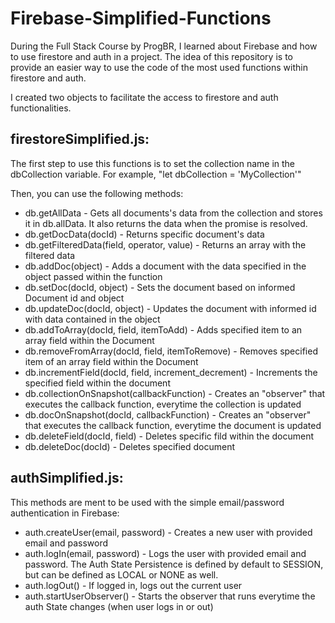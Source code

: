 # Firebase-Simplified-Functions
During the Full Stack Course by ProgBR, I learned about Firebase and how to use firestore and auth in a project. The idea of this repository is to provide an easier way to use the code of the most used functions within firestore and auth.

I created two objects to facilitate the access to firestore and auth functionalities.

## firestoreSimplified.js:

The first step to use this functions is to set the collection name in the dbCollection variable. For example, "let dbCollection = 'MyCollection'"

Then, you can use the following methods:

* db.getAllData - Gets all documents's data from the collection and stores it in db.allData. It also returns the data when the promise is resolved.
* db.getDocData(docId) - Returns specific document's data
* db.getFilteredData(field, operator, value) - Returns an array with the filtered data
* db.addDoc(object) - Adds a document with the data specified in the object passed within the function
* db.setDoc(docId, object) - Sets the document based on informed Document id and object
* db.updateDoc(docId, object) - Updates the document with informed id with data contained in the object
* db.addToArray(docId, field, itemToAdd) - Adds specified item to an array field within the Document
* db.removeFromArray(docId, field, itemToRemove) - Removes specified item of an array field within the Document
* db.incrementField(docId, field, increment_decrement) - Increments the specified field within the document
* db.collectionOnSnapshot(callbackFunction) - Creates an "observer" that executes the callback function, everytime the collection is updated
* db.docOnSnapshot(docId, callbackFunction) - Creates an "observer" that executes the callback function, everytime the document is updated
* db.deleteField(docId, field) - Deletes specific fild within the document
* db.deleteDoc(docId) - Deletes specified document

## authSimplified.js:

This methods are ment to be used with the simple email/password authentication in Firebase:

* auth.createUser(email, password) - Creates a new user with provided email and password
* auth.logIn(email, password) - Logs the user with provided email and password. The Auth State Persistence is defined by default to SESSION, but can be defined as LOCAL or NONE as well.
* auth.logOut() - If logged in, logs out the current user
* auth.startUserObserver() - Starts the observer that runs everytime the auth State changes (when user logs in or out)
